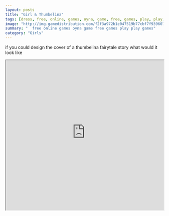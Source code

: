 ```yaml
---
layout: posts
title: "Girl & Thumbelina"
tags: [dress, free, online, games, oyna, game, free, games, play, play, games]
image: "http://img.gamedistribution.com/f2f3a972b1e047519b77cbf7f939607e.jpg"
summary: "  free online games oyna game free games play play games"
category: "Girls"
---
```


if you could design the cover of a thumbelina fairytale story what would it look like

<iframe width="100%" height="480px;" src="http://flash.gamedistribution.com?game=f2f3a972b1e047519b77cbf7f939607e"></iframe>